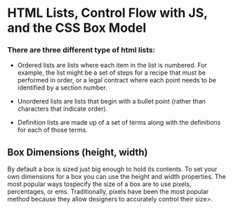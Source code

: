 
# HTML Lists, Control Flow with JS, and the CSS Box Model

### There are  three different type of html lists:

* Ordered lists are lists where each item in the list is numbered. For example, the list might be a set of steps for
a recipe that must be performed in order, or a legal contract where each point needs to be identified by a section number.


* Unordered lists are lists that begin with a bullet point (rather than characters that indicate order).
* Definition lists are made up of a set of terms along with the definitions for each of those terms.

## Box Dimensions (height, width)


By default a box is sized just big enough to hold its contents. To set your own dimensions for a
box you can use the height and width properties. The most popular ways tospecify the size of a box are
to use pixels, percentages, or ems. Traditionally, pixels have been the most popular method 
because they allow designers to accurately control their size>.











